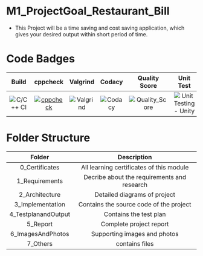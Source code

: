 # M1_ProjectGoal_Restaurant_Bill
* This Project will be a time saving and cost saving application, which gives your desired output within short period of time.

# Code Badges

|Build|cppcheck|Valgrind|Codacy|Quality Score|Unit Test|
|:--:|:--:|:--:|:--:|:--:|:--:|
|![C/C++ CI](https://github.com/dhruva8601/M1_ProjectGoal_Restaurant_Bill/actions/workflows/build.yml/badge.svg)|[![cppcheck](https://github.com/dhruva8601/M1_ProjectGoal_Restaurant_Bill/actions/workflows/cpp.yml/badge.svg)](https://github.com/dhruva8601/M1_ProjectGoal_Restaurant_Bill/actions/workflows/cpp.yml)|![Valgrind](https://github.com/dhruva8601/M1_ProjectGoal_Restaurant_Bill/actions/workflows/Valgrind.yml/badge.svg)|![Codacy](https://api.codiga.io/project/30962/status/svg)|![Quality_Score](https://api.codiga.io/project/30962/score/svg)|![Unit Testing - Unity](https://github.com/dhruva8601/M1_ProjectGoal_Restaurant_Bill/actions/workflows/Unit.yml/badge.svg)


# Folder Structure
|Folder|Description|
|:--:|:--:|
|0_Certificates| All learning certificates of this module|
|1_Requirements| Decribe about the requirements and research|
|2_Architecture| Detailed diagrams of project|
|3_Implementation| Contains the source code of the project|
|4_TestplanandOutput| Contains the test plan|
|5_Report| Complete project report|
|6_ImagesAndPhotos| Supporting images and photos|
|7_Others| contains files |
